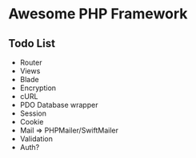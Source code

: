# Awesome PHP Framework

## Todo List

- Router
- Views
- Blade
- Encryption
- cURL
- PDO Database wrapper
- Session
- Cookie
- Mail => PHPMailer/SwiftMailer
- Validation
- Auth?
